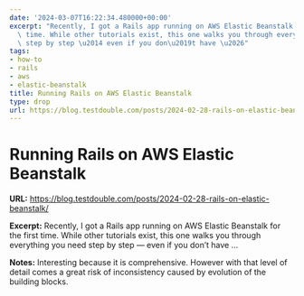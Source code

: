```yaml
---
date: '2024-03-07T16:22:34.480000+00:00'
excerpt: "Recently, I got a Rails app running on AWS Elastic Beanstalk for the first\
  \ time. While other tutorials exist, this one walks you through everything you need\
  \ step by step \u2014 even if you don\u2019t have \u2026"
tags:
- how-to
- rails
- aws
- elastic-beanstalk
title: Running Rails on AWS Elastic Beanstalk
type: drop
url: https://blog.testdouble.com/posts/2024-02-28-rails-on-elastic-beanstalk/
---
```


# Running Rails on AWS Elastic Beanstalk

**URL:** https://blog.testdouble.com/posts/2024-02-28-rails-on-elastic-beanstalk/

**Excerpt:** Recently, I got a Rails app running on AWS Elastic Beanstalk for the first time. While other tutorials exist, this one walks you through everything you need step by step — even if you don’t have …

**Notes:**
Interesting because it is comprehensive. However with that level of detail comes a great risk of inconsistency caused by evolution of the building blocks. 

